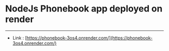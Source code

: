 #  NodeJs Phonebook app deployed on render 
---
- Link : [https://phonebook-3os4.onrender.com/](https://phonebook-3os4.onrender.com/)